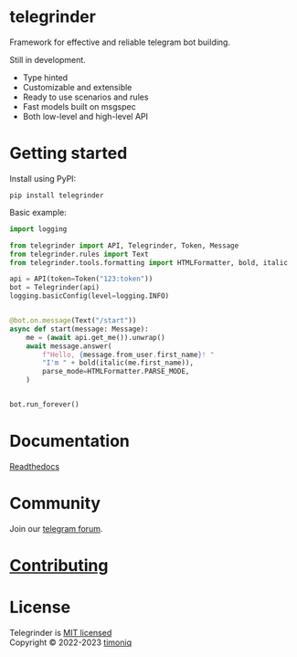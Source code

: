 # telegrinder

Framework for effective and reliable telegram bot building.

Still in development.

* Type hinted
* Customizable and extensible
* Ready to use scenarios and rules
* Fast models built on msgspec
* Both low-level and high-level API

# Getting started

Install using PyPI:

```
pip install telegrinder
```

Basic example:

```python
import logging

from telegrinder import API, Telegrinder, Token, Message
from telegrinder.rules import Text
from telegrinder.tools.formatting import HTMLFormatter, bold, italic

api = API(token=Token("123:token"))
bot = Telegrinder(api)
logging.basicConfig(level=logging.INFO)


@bot.on.message(Text("/start"))
async def start(message: Message):
    me = (await api.get_me()).unwrap()
    await message.answer(
        f"Hello, {message.from_user.first_name}! "
        "I'm " + bold(italic(me.first_name)),
        parse_mode=HTMLFormatter.PARSE_MODE,
    )


bot.run_forever()
```

# Documentation

[Readthedocs](https://telegrinder.readthedocs.io)

# Community

Join our [telegram forum](https://t.me/botoforum).

# [Contributing](https://github.com/timoniq/telegrinder/blob/main/contributing.md)

# License

Telegrinder is [MIT licensed](./LICENSE)  
Copyright © 2022-2023 [timoniq](https://github.com/timoniq)